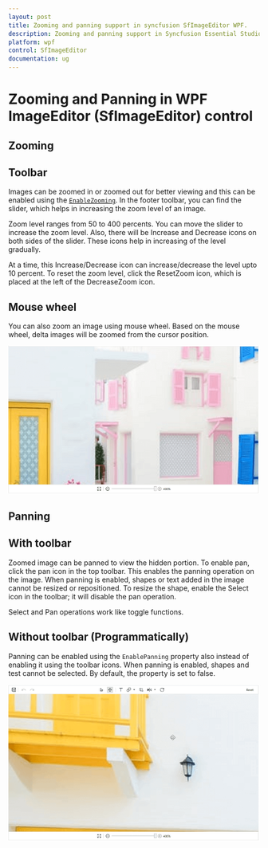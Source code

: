 ```yaml
---
layout: post
title: Zooming and panning support in syncfusion SfImageEditor WPF.
description: Zooming and panning support in Syncfusion Essential Studio WPF ImageEditor (SfImageEditor) control, its elements and more.
platform: wpf
control: SfImageEditor
documentation: ug
---
```


# Zooming and Panning in WPF ImageEditor (SfImageEditor) control

## Zooming

## Toolbar

Images can be zoomed in or zoomed out for better viewing and this can be enabled using the [`EnableZooming`](https://help.syncfusion.com/cr/wpf/Syncfusion.UI.Xaml.ImageEditor.SfImageEditor.html#Syncfusion_UI_Xaml_ImageEditor_SfImageEditor_EnableZooming). In the footer toolbar, you can find the slider, which helps in increasing the zoom level of an image.

Zoom level ranges from 50 to 400 percents. You can move the slider to increase the zoom level. Also, there will be Increase and Decrease icons on both sides of the slider. These icons help in increasing of the level gradually.

At a time, this Increase/Decrease icon can increase/decrease the level upto 10 percent. To reset the zoom level, click the ResetZoom icon, which is placed at the left of the DecreaseZoom icon.

## Mouse wheel

You can also zoom an image using mouse wheel. Based on the mouse wheel, delta images will be zoomed from the cursor position.

![ImageEditor](Images/ZoomedImage.png) 

## Panning

## With toolbar

Zoomed image can be panned to view the hidden portion. To enable pan, click the pan icon in the top toolbar. This enables the panning operation on the image. When panning is enabled, shapes or text added in the image cannot be resized or repositioned. To resize the shape, enable the Select icon in the toolbar; it will disable the pan operation.

Select and Pan operations work like toggle functions.

## Without toolbar (Programmatically)

Panning can be enabled using the `EnablePanning` property also instead of enabling it using the toolbar icons. When panning is enabled, shapes and test cannot be selected. By default, the property is set to false.

![ImageEditor](Images/Panning.png) 
